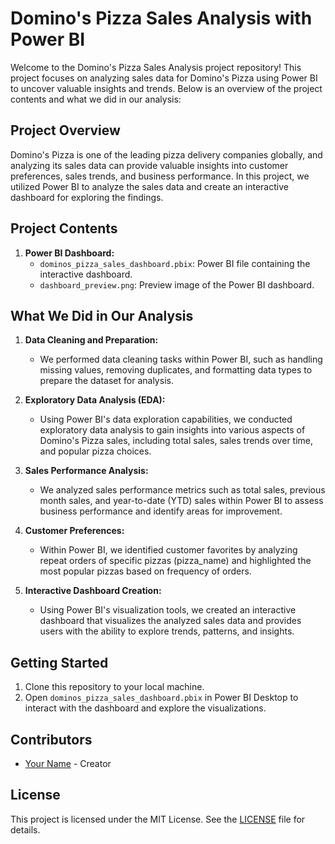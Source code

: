 # Domino's Pizza Sales Analysis with Power BI

Welcome to the Domino's Pizza Sales Analysis project repository! This project focuses on analyzing sales data for Domino's Pizza using Power BI to uncover valuable insights and trends. Below is an overview of the project contents and what we did in our analysis:

## Project Overview

Domino's Pizza is one of the leading pizza delivery companies globally, and analyzing its sales data can provide valuable insights into customer preferences, sales trends, and business performance. In this project, we utilized Power BI to analyze the sales data and create an interactive dashboard for exploring the findings.

## Project Contents

1. **Power BI Dashboard:**
   - `dominos_pizza_sales_dashboard.pbix`: Power BI file containing the interactive dashboard.
   - `dashboard_preview.png`: Preview image of the Power BI dashboard.

## What We Did in Our Analysis

1. **Data Cleaning and Preparation:**
   - We performed data cleaning tasks within Power BI, such as handling missing values, removing duplicates, and formatting data types to prepare the dataset for analysis.

2. **Exploratory Data Analysis (EDA):**
   - Using Power BI's data exploration capabilities, we conducted exploratory data analysis to gain insights into various aspects of Domino's Pizza sales, including total sales, sales trends over time, and popular pizza choices.

3. **Sales Performance Analysis:**
   - We analyzed sales performance metrics such as total sales, previous month sales, and year-to-date (YTD) sales within Power BI to assess business performance and identify areas for improvement.

4. **Customer Preferences:**
   - Within Power BI, we identified customer favorites by analyzing repeat orders of specific pizzas (pizza_name) and highlighted the most popular pizzas based on frequency of orders.

5. **Interactive Dashboard Creation:**
   - Using Power BI's visualization tools, we created an interactive dashboard that visualizes the analyzed sales data and provides users with the ability to explore trends, patterns, and insights.

## Getting Started

1. Clone this repository to your local machine.
2. Open `dominos_pizza_sales_dashboard.pbix` in Power BI Desktop to interact with the dashboard and explore the visualizations.

## Contributors

- [Your Name](link_to_your_profile) - Creator

## License

This project is licensed under the MIT License. See the [LICENSE](LICENSE) file for details.
